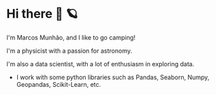 # Hi there 👋 🪐


I'm Marcos Munhão, and I like to go camping!


I'm a physicist with a passion for astronomy.

 
I'm also a data scientist, with a lot of enthusiasm in exploring data.

 - I work with some python libraries such as Pandas, Seaborn, Numpy, Geopandas, Scikit-Learn, etc.
